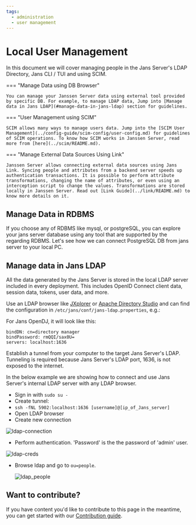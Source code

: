 ```yaml
---
tags:
  - administration
  - user management
---
```


# Local User Management

In this document we will cover managing people in the Jans Server's LDAP Directory, Jans CLI / TUI and using SCIM.

=== "Manage Data using DB Browser"

    You can manage your Janssen Server data using external tool provided by specific DB. For example, to manage LDAP data, Jump into [Manage data in Jans LDAP](#manage-data-in-jans-ldap) section for guidelines.

=== "User Management using SCIM"

    SCIM allows many ways to manage users data. Jump into the [SCIM User Management](../config-guide/scim-config/user-config.md) for guidelines of SCIM operations. To know how SCIM works in Janssen Server, read more from [here](../scim/README.md).
    
=== "Manage External Data Sources Using Link"

    Janssen Server allows connecting external data sources using Jans Link. Syncing people and attributes from a backend server speeds up authentication transactions. It is possible to perform attribute transformations, changing the name of attributes, or even using an interception script to change the values. Transformations are stored locally in Janssen Server. Read out [Link Guide](../link/README.md) to know more details on it.
    

## Manage Data in RDBMS

If you choose any of RDBMS like mysql, or postgreSQL, you can explore your jans server database using any tool that are supported by the regarding RDBMS. Let's see how we can connect PostgreSQL DB from jans server to your local PC.

## Manage data in Jans LDAP

All the data generated by the Jans Server is stored in the local LDAP server included in every deployment. This includes OpenID Connect client data, session data, tokens, user data, and more.

Use an LDAP browser like [JXplorer](http://jxplorer.org/) or [Apache Directory Studio](https://directory.apache.org/studio/) and can find the configuration in `/etc/jans/conf/jans-ldap.properties`, e.g.:

For Jans OpenDJ, it will look like this:

```
bindDN: cn=directory manager
bindPassword: rmQQI/sax0U=
servers: localhost:1636
```

Establish a tunnel from your computer to the target Jans Server's LDAP. Tunneling is required because Jans Server's LDAP port, 1636, is not exposed to the internet.

In the below example we are showing how to connect and use Jans Server's internal LDAP server with any LDAP browser.

* Sign in with `sudo su -`
* Create tunnel:
* `ssh -fNL 5902:localhost:1636 [username]@[ip_of_Jans_server]`
* Open LDAP browser
* Create new connection

![ldap-connection](https://github.com/JanssenProject/jans/assets/43112579/901483e4-d903-4b5f-af45-0a0c9957c29b)

* Perform authentication. 'Password' is the the password of 'admin' user.

![ldap-creds](https://github.com/JanssenProject/jans/assets/43112579/c9751ddf-8a0f-4fad-9b49-12ebd425018d)

* Browse ldap and go to `ou=people`.

  ![ldap_people](https://github.com/JanssenProject/jans/assets/43112579/8da57305-0227-4bdb-82f8-0044f8b05afe)

## Want to contribute?

If you have content you'd like to contribute to this page in the meantime, you can get started with our [Contribution guide](https://docs.jans.io/head/CONTRIBUTING/).
